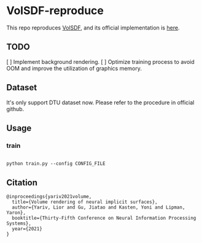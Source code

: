 # VolSDF-reproduce

This repo reproduces [VolSDF](https://arxiv.org/abs/2106.12052), and its official implementation is [here](https://github.com/lioryariv/volsdf).

## TODO

[ ] Implement background rendering.
[ ] Optimize training process to avoid OOM and improve the utilization of graphics memory.

## Dataset 

It's only support DTU dataset now.
Please refer to the procedure in official github.

## Usage

### train

```shell

python train.py --config CONFIG_FILE 

```

## Citation

```
@inproceedings{yariv2021volume,
  title={Volume rendering of neural implicit surfaces},
  author={Yariv, Lior and Gu, Jiatao and Kasten, Yoni and Lipman, Yaron},
  booktitle={Thirty-Fifth Conference on Neural Information Processing Systems},
  year={2021}
}
```